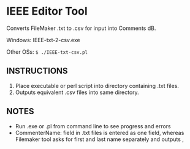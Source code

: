 # IEEE Editor Tool

Converts FileMaker .txt to .csv for input into Comments dB.

Windows:          IEEE-txt-2-csv.exe 

Other OSs:  `$ ./IEEE-txt-csv.pl`

INSTRUCTIONS
------------

1. Place executable or perl script into directory containing .txt files.
2. Outputs equivalent .csv files into same directory.

NOTES
-----

* Run .exe or .pl from command line to see progress and errors 
* CommenterName: field in .txt files is entered as one field, whereas Filemaker tool asks for first and last name separately and outputs <first>, <last> 
